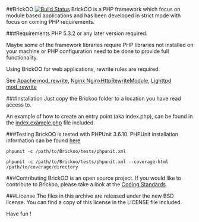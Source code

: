 
##BrickOO [![Build Status](https://secure.travis-ci.org/brickoo/brickoo.png?branch=master)](http://travis-ci.org/brickoo/brickoo)
BrickOO is a PHP framework which focus on module based applications
 and has been developed in strict mode with focus on coming PHP requirements.


###Requirements
PHP 5.3.2 or any later version required.

Maybe some of the framework libraries require PHP libraries not installed on your machine
 or PHP configuration need to be done to provide full functionality.

Using BrickOO for web applications, rewrite rules are required.

See [Apache mod_rewrite](http://httpd.apache.org/docs/2.2/mod/mod_rewrite.html),
[Nginx NginxHttpRewriteModule](http://wiki.nginx.org/NginxHttpRewriteModule),
[Lighttpd mod_rewrite](http://redmine.lighttpd.net/projects/lighttpd/wiki/Docs:ModRewrite)


###Installation
Just copy the Brickoo folder to a location you have read access to.

An example of how to create an entry point (aka index.php), can be found in the
 [index.example.php](https://github.com/brickoo/brickoo/blob/master/examples/index.example.php) 
 file included.

###Testing
BrickOO is tested with PHPUnit 3.6.10. PHPUnit installation information can be found [here](http://www.phpunit.de/manual/3.6/en/installation.html) 

`phpunit -c /path/to/Brickoo/tests/phpunit.xml`

`phpunit -c /path/to/Brickoo/tests/phpunit.xml --coverage-html  /path/to/coverage/directory`

###Contributing
BrickOO is an open source project. If you would like to contribute to Brickoo, please take a look at the 
[Coding Standards](https://github.com/brickoo/brickoo/wiki/Coding-Standards).

###License
The files in this archive are released under the new BSD license.
You can find a copy of this license in the LICENSE file included.


Have fun !